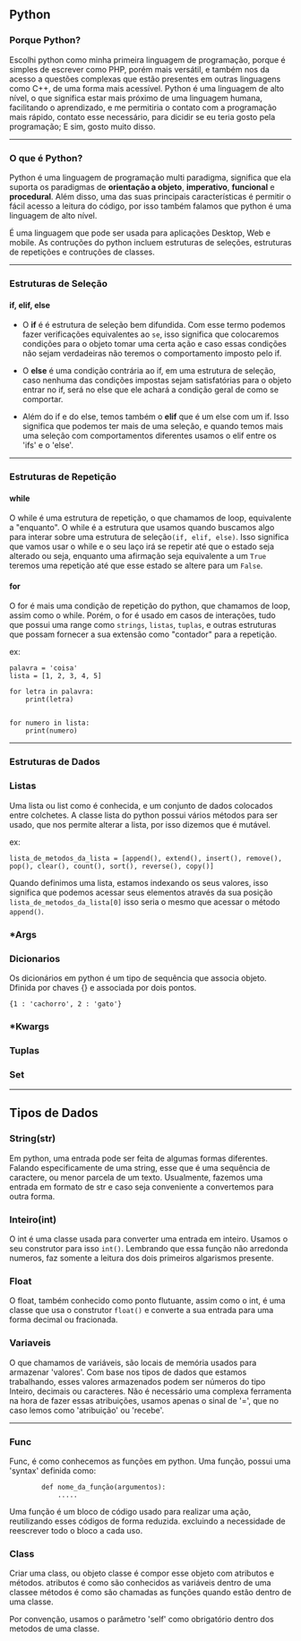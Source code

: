 ## Python

### Porque Python?

Escolhi python como minha primeira linguagem de programação, porque é simples de escrever como PHP, porém mais versátil, e
também nos da acesso a questões complexas que estão presentes em outras linguagens como C++, de uma forma mais acessível.
Python é uma linguagem de alto nível, o que significa estar mais próximo de uma linguagem humana, facilitando o aprendizado,
e me permitiria o contato com a programação mais rápido, contato esse necessário, para dicidir se eu teria gosto pela
programação; E sim, gosto muito disso.

---

### O que é Python?

Python é uma linguagem de programação multi paradigma, significa que ela suporta os paradigmas de **orientação a objeto**,
**imperativo**, **funcional** e **procedural**. Além disso, uma das suas principais características é permitir o fácil acesso
a leitura do código, por isso também falamos que python é uma linguagem de alto nível.

É uma linguagem que pode ser usada para aplicações Desktop, Web e mobile. As contruções do python incluem estruturas de seleções,
estruturas de repetições e contruções de classes.

---

### Estruturas de Seleção

#### if, elif, else

-  O **if** é é estrutura de seleção bem difundida. Com esse termo podemos fazer verificações equivalentes ao `se`, isso
significa que colocaremos condições para o objeto tomar uma certa ação e caso essas condições não sejam verdadeiras
não teremos o comportamento imposto pelo if.

- O **else** é uma condição contrária ao if, em uma estrutura de seleção, caso nenhuma das condições impostas sejam satisfatórias
para o objeto entrar no if, será no else que ele achará a condição geral de como se comportar.

- Além do if e do else, temos também o **elif** que é um else com um if. Isso significa que podemos ter mais de uma seleção,
e quando temos mais uma seleção com comportamentos diferentes usamos o elif  entre os 'ifs' e o 'else'.

---

### Estruturas de Repetição

#### while

O while é uma estrutura de repetição, o que chamamos de loop, equivalente a "enquanto".
O while é a estrutura que usamos quando buscamos algo para interar sobre uma estrutura de seleção`(if, elif, else)`.
Isso significa que vamos usar o while e o seu laço irá se repetir até que o estado seja alterado ou seja, enquanto
uma afirmação seja equivalente a um `True` teremos uma repetição até que esse estado se altere para um `False`.

#### for

O for é mais uma condição de repetição do python, que chamamos de loop, assim como o while.
Porém, o for é usado em casos de interações, tudo que possui uma range como `strings`, `listas`, `tuplas`,
e outras estruturas que possam  fornecer a sua extensão como "contador" para a repetição.

ex:

    palavra = 'coisa'
    lista = [1, 2, 3, 4, 5]

    for letra in palavra:
        print(letra)


    for numero in lista:
        print(numero)

---

### Estruturas de Dados

### Listas

Uma lista ou list como é conhecida, e um conjunto de dados colocados entre colchetes.
A classe lista do python possui vários métodos para ser usado, que nos permite alterar a lista,
por isso dizemos que é mutável.

ex:

    lista_de_metodos_da_lista = [append(), extend(), insert(), remove(), pop(), clear(), count(), sort(), reverse(), copy()]

Quando definimos uma lista, estamos indexando os seus valores, isso significa que podemos acessar seus elementos
através da sua posição `lista_de_metodos_da_lista[0]` isso seria o mesmo que acessar o método `append()`.

### *Args

### Dicionarios

Os dicionários em python é um tipo de sequência que associa objeto. Dfinida por chaves {} e associada por dois pontos.

    {1 : 'cachorro', 2 : 'gato'}

### *Kwargs

### Tuplas

### Set

---
## Tipos de Dados

### String(str)

Em python, uma entrada pode ser feita de algumas formas diferentes. Falando especificamente de uma string,
esse que é uma sequência de caractere, ou menor parcela de um texto.
Usualmente, fazemos uma entrada em formato de str e caso seja conveniente a convertemos para outra forma.

### Inteiro(int)

O int é uma classe usada para converter uma entrada em inteiro. Usamos o seu construtor para isso `int()`.
Lembrando que essa função não arredonda numeros, faz somente a leitura dos dois primeiros algarismos presente.

### Float

O float, também conhecido como ponto flutuante, assim como o int, é uma classe que usa o construtor `float()`
e converte a sua entrada para uma forma decimal ou fracionada.

### Variaveis

O que chamamos de variáveis, são locais de memória usados para armazenar 'valores'.
Com base nos tipos de dados que estamos trabalhando, esses valores armazenados podem ser números do tipo
Inteiro, decimais ou caracteres.
Não é necessário uma complexa ferramenta na hora de fazer essas atribuições, usamos apenas o sinal de  '=',
que no caso lemos como 'atribuição' ou 'recebe'.

---

### Func

Func, é como conhecemos as funções em python. Uma função, possui uma 'syntax' definida como:

            def nome_da_função(argumentos):
                .....

Uma função é um bloco de código usado para realizar uma ação, reutilizando esses códigos de forma reduzida.
excluindo a necessidade de reescrever todo o bloco a cada uso.

### Class

Criar uma class, ou objeto classe é compor esse objeto com atributos e métodos. atributos é como são conhecidos as variáveis dentro de uma classee métodos é como são chamadas as funções quando estão dentro de uma classe.

Por convenção, usamos o parâmetro 'self' como obrigatório dentro dos metodos de uma classe.
